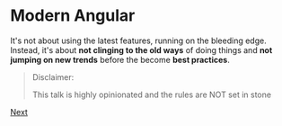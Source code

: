# Modern Angular

It's not about using the latest features, running on the bleeding edge.
Instead, it's about **not clinging to the old ways** of doing things and **not jumping on new trends** before the become **best practices**.

> Disclaimer:
> 
> This talk is highly opinionated and the rules are NOT set in stone
> 
[Next](./1.md)
